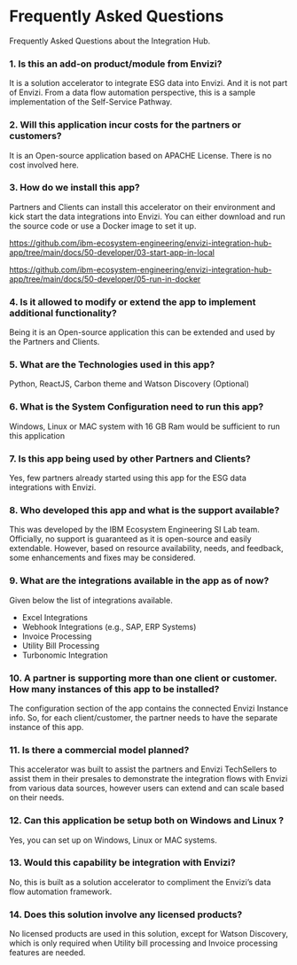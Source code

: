 # Frequently Asked Questions

Frequently Asked Questions about the Integration Hub.

### 1. Is this an add-on product/module from Envizi?

It is a solution accelerator to integrate ESG data into Envizi. And it is not part of Envizi. From a data flow automation perspective, this is a sample implementation of the Self-Service Pathway.

### 2. Will this application incur costs for the partners or customers?
It is an Open-source application based on APACHE License. There is no cost involved here.

### 3. How do we install this app?
Partners and Clients can install this accelerator on their environment and kick start the data integrations into Envizi.
You can either download and run the source code or use a Docker image to set it up.

https://github.com/ibm-ecosystem-engineering/envizi-integration-hub-app/tree/main/docs/50-developer/03-start-app-in-local

https://github.com/ibm-ecosystem-engineering/envizi-integration-hub-app/tree/main/docs/50-developer/05-run-in-docker

### 4. Is it allowed to modify or extend the app to implement additional functionality?
Being it is an Open-source application this can be extended and used by the Partners and Clients. 

### 5. What are the Technologies used in this app?
Python, ReactJS, Carbon theme and Watson Discovery (Optional)

### 6. What is the System Configuration need to run this app?
Windows, Linux or MAC system with 16 GB Ram would be sufficient to run this application

### 7. Is this app being used by other Partners and Clients?
Yes, few partners already started using this app for the ESG data integrations with Envizi.

### 8. Who developed this app and what is the support available?
This was developed by the IBM Ecosystem Engineering SI Lab team. Officially, no support is guaranteed as it is open-source and easily extendable. However, based on resource availability, needs, and feedback, some enhancements and fixes may be considered.

### 9. What are the integrations available in the app as of now?
Given below the list of integrations available.
- Excel Integrations
- Webhook Integrations (e.g., SAP, ERP Systems)
- Invoice Processing
- Utility Bill Processing
- Turbonomic Integration

### 10. A partner is supporting more than one client or customer. How many instances of this app to be installed?
The configuration section of the app contains the connected Envizi Instance info. So, for each client/customer, the partner needs to have the separate instance of this app.

### 11. Is there a commercial model planned?
This accelerator was built to assist the partners and Envizi TechSellers  to assist them in their presales to demonstrate the integration flows with Envizi from various data sources, however users can extend and can scale based on their needs.

### 12. Can this application be setup both on Windows and Linux ?
Yes, you can set up on Windows, Linux or MAC systems.

### 13. Would this capability be integration with Envizi?
No, this is built as a solution accelerator to compliment the Envizi’s data flow automation framework.

### 14. Does this solution involve any licensed products?
No licensed products are used in this solution, except for Watson Discovery, which is only required when Utility bill processing and Invoice processing features are needed.
